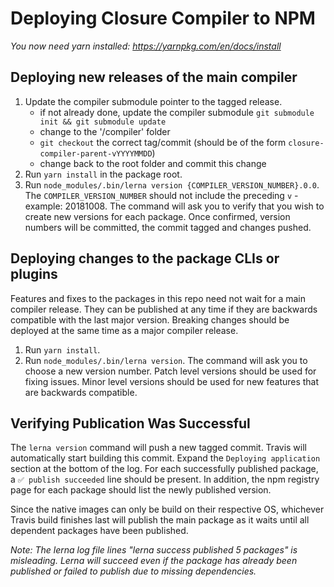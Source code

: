 # Deploying Closure Compiler to NPM

*You now need yarn installed: https://yarnpkg.com/en/docs/install*

## Deploying new releases of the main compiler

 1. Update the compiler submodule pointer to the tagged release.
     * if not already done, update the compiler submodule
       `git submodule init && git submodule update`
     * change to the '/compiler' folder
     * `git checkout` the correct tag/commit (should be of the form `closure-compiler-parent-vYYYYMMDD`)
     * change back to the root folder and commit this change
 2. Run `yarn install` in the package root.
 3. Run `node_modules/.bin/lerna version {COMPILER_VERSION_NUMBER}.0.0`.
    The `COMPILER_VERSION_NUMBER` should not include the preceding `v` - example: 20181008.
    The command will ask you to verify that you wish to create new versions for each package.
    Once confirmed, version numbers will be committed, the commit tagged and changes pushed.

## Deploying changes to the package CLIs or plugins

Features and fixes to the packages in this repo need not wait for a main compiler release.
They can be published at any time if they are backwards compatible with the last major version.
Breaking changes should be deployed at the same time as a major compiler release.

 1. Run `yarn install`.
 2. Run `node_modules/.bin/lerna version`.
    The command will ask you to choose a new version number.
    Patch level versions should be used for fixing issues.
    Minor level versions should be used for new features that are backwards compatible.
    
## Verifying Publication Was Successful

The `lerna version` command will push a new tagged commit. Travis will automatically start building
this commit. Expand the `Deploying application` section at the bottom of the log. For each
successfully published package, a `✅ publish succeeded` line should be present. In addition,
the npm registry page for each package should list the newly published version.

Since the native images can only be build on their respective OS, whichever Travis build
finishes last will publish the main package as it waits until all dependent packages have
been published.

*Note: The lerna log file lines "lerna success published 5 packages" is misleading. Lerna will
succeed even if the package has already been published or failed to publish due to missing
dependencies.*
